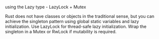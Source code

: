 using the Lazy type - LazyLock + Mutex


Rust does not have classes or objects in the traditional sense, but you can achieve the singleton pattern using global static variables and lazy initialization.
Use LazyLock for thread-safe lazy initialization.
Wrap the singleton in a Mutex or RwLock if mutability is required.
